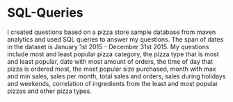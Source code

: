 # SQL-Queries
I created questions based on a pizza store sample database from maven analytics and used SQL queries to answer my questions. The span of dates in the dataset is January 1st 2015 -  December 31st 2015. My questions include most and least popular pizza category, the pizza type that is most and least popular, date with most amount of orders, the time of day that pizza is ordered most, the most popular size purchased, month with max and min sales, sales per month, total sales and orders, sales during holidays and weekends, correlation of ingredients from the least and most popular pizzas and other pizza types.
